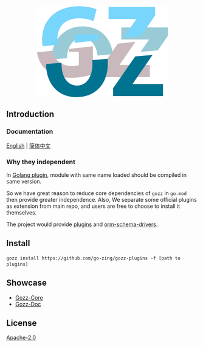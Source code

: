 <p align="center">
  <a href="https://github.com/go-zing/gozz" target="_blank">
    <img src="https://raw.githubusercontent.com/go-zing/gozz-doc/main/docs/.vuepress/public/logo.png" alt="logo">
  </a>
</p>

## Introduction

### Documentation

[English](https://go-zing.github.io/gozz) | [简体中文](https://go-zing.github.io/gozz/zh)

### Why they independent

In [Golang plugin](https://pkg.go.dev/plugin),
module with same name loaded should be compiled in same version.

So we have great reason to reduce core dependencies of `gozz` in `go.mod` then
provide greater independence.
Also, We separate some official plugins as extension from main repo,
and users are free to choose to install it themselves.

The project would provide [plugins](./plugins) and [orm-schema-drivers](ormdrivers).

## Install

```shell
gozz install https://github.com/go-zing/gozz-plugins -f [path to plugins]
```

## Showcase

- [Gozz-Core](https://github.com/go-zing/gozz-core)
- [Gozz-Doc](https://github.com/go-zing/gozz-doc)

## License

[Apache-2.0](https://github.com/go-zing/gozz/blob/main/LICENSE)